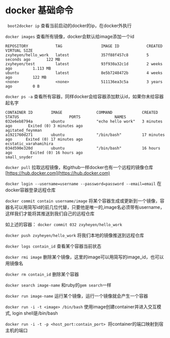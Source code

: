 # docker 基础命令
` boot2docker ip` 查看当前启动的docker的ip，在docker外执行


` docker images ` 查看所有镜像，docker会默认给image添加一个id

	REPOSITORY            TAG                 IMAGE ID            CREATED             VIRTUAL SIZE
	zxyheyen/hello_work   latest              357f88f457c8        5 seconds ago       122 MB
	zxyheyen/test         latest              93f930a32c1d        2 weeks ago         1.113 MB
	ubuntu                latest              8e5b7248472b        4 weeks ago         122 MB
	<none>                <none>              511136ea3c5a        3 years ago         0 B

`docker ps -a` 查看所有容器，同样docker会给容器添加默认id，如果你未给容器起名字

	CONTAINER ID        IMAGE               COMMAND             CREATED             STATUS                      PORTS               NAMES
	032e6eb8794a        ubuntu              "echo hello work"   3 minutes ago       Exited (0) 3 minutes ago                        agitated_feynman
	a1921760d271        ubuntu              "/bin/bash"         17 minutes ago      Exited (0) 17 minutes ago                       ecstatic_varahamihira
	034d590e320d        ubuntu              "/bin/bash"         16 hours ago        Exited (0) 16 hours ago                         small_snyder
	
`docker pull` 拉取远程镜像，和github一样docker也有一个远程的镜像仓库 [https://hub.docker.com](https://hub.docker.com)	

`docker login --username=username --password=password --email=email` 在docker容器登录远程仓库

`docker commit contain username/image` 将某个容器生成或更新到一个镜像，容器名可以用简写id的前几位代替，只要他是唯一的,image名必须带有username，这样我们才能将其推送到我们自己的远程仓库

如上述的容器： `docker commit 032 zxyheyen/hello_work`

`docker push zxyheyen/hello_work` 将我们本地的镜像推送到远程仓库

`docker logs contain_id` 查看某个容器当前状态

`docker rmi image` 删除某个镜像，这里的image可以用简写的image_id，也可以用镜像名

`docker rm contain_id` 删除某个容器

`docker search image-name` 和ruby的`gem search`一样

`docker run image-name` 运行某个镜像，运行一个镜像就会产生一个容器

`docker run -i -t <image> /bin/bash` 使用image创建container并进入交互模式, login shell是/bin/bash

`docker run -i -t -p <host_port:contain_port> `将container的端口映射到宿主机的端口







